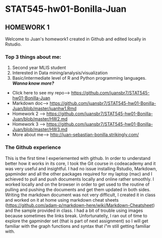 # STAT545-hw01-Bonilla-Juan
## HOMEWORK 1

Welcome to Juan's homework1 created in Github and edited locally in Rstudio.

### Top 3 things about me: ###
1) Second year MLIS student 
2) Interested in Data mining/analysis/visualization 
3) Basic/intermediate level of R and Python programming languages.   
***Wanna know more?*** 
* Click here to see my repo--> https://github.com/juansbr7/STAT545-hw01-Bonilla-Juan
* Markdown doc--> https://github.com/juansbr7/STAT545-hw01-Bonilla-Juan/blob/master/juanhw1.Rmd
* Homework 2 --> https://github.com/juansbr7/STAT545-hw01-Bonilla-Juan/blob/master/HW2.md
* Homework 3 --> https://github.com/juansbr7/STAT545-hw01-Bonilla-Juan/blob/master/HW3.md
* More about me-->  http://juan-sebastian-bonilla.strikingly.com/


### The Github experience ###
This is the first time I experiemented with github. In order to understand better how it works in its core, I took the Git course in codeacademy and it was very useful and insightful. I had no issue installing Rstudio, Markdown, gapminder and all the other packages required for my laptop (mac) and I achieved to pull and push documents locally and online rather smoothly. I worked locally and on the browser in order to get used to the routine of pulling and pushing the documents and get them updated in both sides. 
Writing the markdown document was not very difficult, I created it in class and worked on it at home using markdown cheat sheets (https://github.com/adam-p/markdown-here/wiki/Markdown-Cheatsheet) and the sample provided in class. I had a bit of trouble using images because sometimes the links break. Unfortunatelly, I ran out of time to explore the gapminder set (that is part of next assignment) so I will get familiar with the graph functions and syntax that i"m still getting familiar with.
